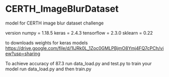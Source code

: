 # CERTH_ImageBlurDataset
model for CERTH image blur dataset challenge

version
numpy = 1.18.5
keras = 2.4.3
tensorflow = 2.3.0
sklearn = 0.22

to downloads weights for keras models https://drive.google.com/file/d/1lJRk0L_1Zoc0GMLPBjmO8Ymj4FQ7cPCh/view?usp=sharing

To achieve accuracy of 87.3 run data_load.py and test.py
to train your model run data_load.py and then train.py
